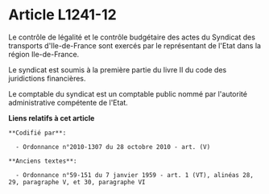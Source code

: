 # Article L1241-12

Le contrôle de légalité et le contrôle budgétaire des actes du Syndicat des transports d'Ile-de-France sont exercés par le
représentant de l'Etat dans la région Ile-de-France.

Le syndicat est soumis à la première partie du livre II du code des juridictions financières.

Le comptable du syndicat est un comptable public nommé par l'autorité administrative compétente de l'Etat.

**Liens relatifs à cet article**

	**Codifié par**:

	  - Ordonnance n°2010-1307 du 28 octobre 2010 - art. (V)

	**Anciens textes**:

	  - Ordonnance n°59-151 du 7 janvier 1959 - art. 1 (VT), alinéas 28, 29, paragraphe V, et 30, paragraphe VI
